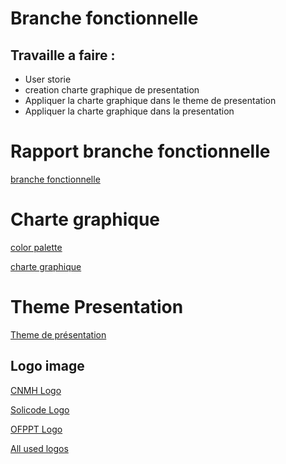 # Branche fonctionnelle
## Travaille a faire :
- User storie 
- creation charte graphique de presentation  
-  Appliquer la charte graphique dans le theme de presentation 
- Appliquer  la charte graphique dans la presentation

# Rapport branche fonctionnelle
[branche fonctionnelle](https://docs.google.com/document/d/1ChcaLO0gb-rc4wh6fTCoORnpx5wyOrUke7OMOUXfbbQ/edit?usp=sharing)


# Charte graphique
[color palette](https://color.adobe.com/fr/create/color-wheel) 

[charte graphique](https://docs.google.com/document/d/1avWRTeFwcuZRN-VnZd5rcFP2J2mnGhAlxkGRyVZSGDk/edit)

# Theme Presentation

[Theme de présentation]([https://docs.google.com/presentation/d/1iipkAvkR68LQkmU8Gks_kWtWpdhh0VEgranMk800MWM/edit?usp=sharing](https://docs.google.com/presentation/d/1wlWOs51PktniqZg0dg993LlkrrgIIgD2bcYuloskamw/edit#slide=id.p))

## Logo image
[CNMH Logo ](https://lh3.googleusercontent.com/keep-bbsk/AG3SVnDNUqU1PnJgkvU3MgHGrSrUZ_9sQnnS41e5pPiXENGgzcb3RegIyv5B6uyTNh63FAFOVIB_ThhiSTm1XnI8Xpe1FRZXF5EkIT4MdE3qwejzWkA=s512)

[Solicode Logo ](https://lh3.googleusercontent.com/keep-bbsk/AG3SVnAdlpRoy6Cs13os5m4CuoJ2OrJ6DwxnGb7h37MgNYwWrw6gEOloyZ-JJVtp942P60UQP3qAy5C0IckgUIdCVa0tOTywS1zMwSs5Iw5EvH7tn6k=s512)

[OFPPT Logo ](https://lh3.googleusercontent.com/keep-bbsk/AG3SVnDulQfqQiJMl-vEeV7VGEbxfCucF98Xwu-_33kmr7nL2f1qahA3f48Ero1eZGWWoGwU8-8IpeJ20Ph41tfrPyGRME-xKxll98IhxmuUNfeGaxBS=s300)


[All used logos](https://docs.google.com/document/d/1WfMe91BvddGaOmxz0usR-dpOietgO5iYy1aYWl-gw2s/edit?usp=sharing)
